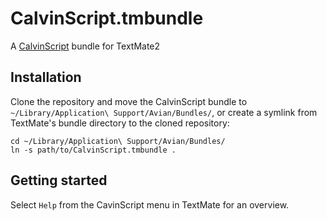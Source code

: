 # CalvinScript.tmbundle
A [CalvinScript][1] bundle for TextMate2

## Installation
Clone the repository and move the CalvinScript bundle to `~/Library/Application\ Support/Avian/Bundles/`, or
create a symlink from TextMate's bundle directory to the cloned repository:

    cd ~/Library/Application\ Support/Avian/Bundles/
    ln -s path/to/CalvinScript.tmbundle .

## Getting started
Select `Help` from the CavinScript menu in TextMate for an overview.

[1]: https://github.com/EricssonResearch/calvin-base
